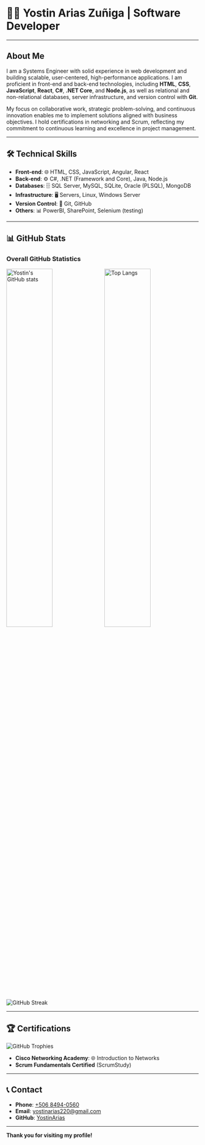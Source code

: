 # 👨‍💻 Yostin Arias Zuñiga | Software Developer 

---

## About Me
I am a Systems Engineer with solid experience in web development and building scalable, user-centered, high-performance applications. I am proficient in front-end and back-end technologies, including **HTML**, **CSS**, **JavaScript**, **React**, **C#**, **.NET Core**, and **Node.js**, as well as relational and non-relational databases, server infrastructure, and version control with **Git**.

My focus on collaborative work, strategic problem-solving, and continuous innovation enables me to implement solutions aligned with business objectives. I hold certifications in networking and Scrum, reflecting my commitment to continuous learning and excellence in project management.

---

## 🛠️ Technical Skills

- **Front-end**: 🌐 HTML, CSS, JavaScript, Angular, React
- **Back-end**: ⚙️ C#, .NET (Framework and Core), Java, Node.js
- **Databases**: 🗄️ SQL Server, MySQL, SQLite, Oracle (PLSQL), MongoDB
- **Infrastructure**: 🖥️ Servers, Linux, Windows Server
- **Version Control**: 🔧 Git, GitHub
- **Others**: 📊 PowerBI, SharePoint, Selenium (testing)

---

## 📊 GitHub Stats

### Overall GitHub Statistics

<div>
  <img align="left" src="https://github-readme-stats.vercel.app/api?username=YostinArias&show_icons=true&theme=radical&include_all_commits=true&count_private=true&hide_rank=false&hide_border=true" alt="Yostin's GitHub stats" width="49%">
  <img align="right" src="https://github-readme-stats.vercel.app/api/top-langs/?username=YostinArias&layout=compact&theme=radical&hide_border=true&langs_count=8" alt="Top Langs" width="49%">
</div>

<br/><br/><br/><br/><br/>

![GitHub Streak](https://streak-stats.demolab.com?user=YostinArias&theme=radical&date_format=j%20M%5B%20Y%5D&hide_border=true)

---

## 🏆 Certifications

![GitHub Trophies](https://github-profile-trophy.vercel.app/?username=YostinArias&theme=radical&no-bg=true&no-frame=true&column=7)

- **Cisco Networking Academy**: 🌐 Introduction to Networks
- **Scrum Fundamentals Certified** (ScrumStudy)

---

## 📞 Contact

- **Phone**: [+506 8494-0560](tel:+50684940560)
- **Email**: [yostinarias220@gmail.com](mailto:yostinarias220@gmail.com)
- **GitHub**: [YostinArias](https://github.com/YostinArias)

---

**Thank you for visiting my profile!**
